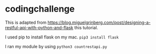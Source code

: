 # codingchallenge

This is adapted from https://blog.miguelgrinberg.com/post/designing-a-restful-api-with-python-and-flask this tutorial. 

I used pip to install flask on my mac. `pip3 install flask`

I ran my module by using `python3 countrestapi.py`



